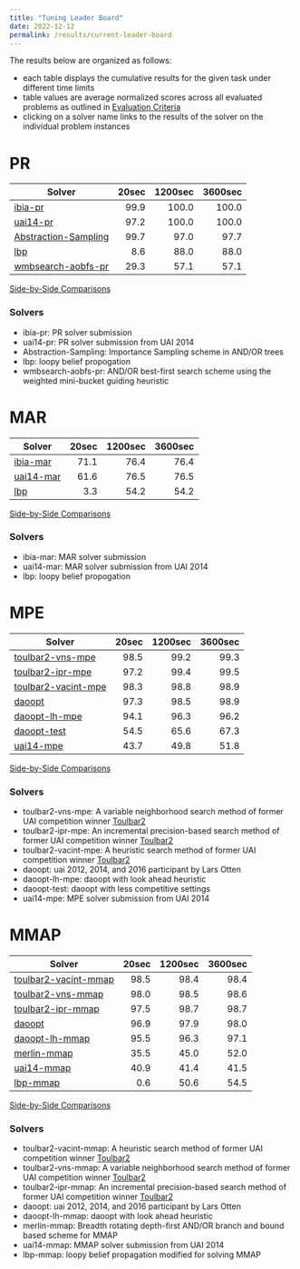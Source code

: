 ```yaml
---
title: "Tuning Leader Board"
date: 2022-12-12
permalink: /results/current-leader-board
---
```




The results below are organized as follows:
- each table displays the cumulative results for the given task under different time limits
- table values are average normalized scores across all evaluated problems as outlined in [Evaluation Criteria](https://uaicompetition.github.io/uci-2022/results/evaluation-criteria/)
- clicking on a solver name links to the results of the solver on the individual problem instances 


# PR

|                                Solver                                | 20sec | 1200sec | 3600sec |
| -------------------------------------------------------------------- | ----: | ------: | ------: |
| [ibia-pr](solver-scores/ibia-pr-scores.md)                           |  99.9 |   100.0 |   100.0 |
| [uai14-pr](solver-scores/uai14-pr-scores.md)                         |  97.2 |   100.0 |   100.0 |
| [Abstraction-Sampling](solver-scores/Abstraction-Sampling-scores.md) |  99.7 |    97.0 |    97.7 |
| [lbp](solver-scores/lbp-scores.md)                                   |   8.6 |    88.0 |    88.0 |
| [wmbsearch-aobfs-pr](solver-scores/wmbsearch-aobfs-pr-scores.md)     |  29.3 |    57.1 |    57.1 |

[Side-by-Side Comparisons](solver-scores/PR-scores-comparison.md)

### Solvers

- ibia-pr: PR solver submission
- uai14-pr: PR solver submission from UAI 2014
- Abstraction-Sampling: Importance Sampling scheme in AND/OR trees
- lbp: loopy belief propogation
- wmbsearch-aobfs-pr: AND/OR best-first search scheme using the weighted mini-bucket guiding heuristic

# MAR

|                     Solver                     | 20sec | 1200sec | 3600sec |
| ---------------------------------------------- | ----: | ------: | ------: |
| [ibia-mar](solver-scores/ibia-mar-scores.md)   |  71.1 |    76.4 |    76.4 |
| [uai14-mar](solver-scores/uai14-mar-scores.md) |  61.6 |    76.5 |    76.5 |
| [lbp](solver-scores/lbp-scores.md)             |   3.3 |    54.2 |    54.2 |

[Side-by-Side Comparisons](solver-scores/MAR-scores-comparison.md)

### Solvers

- ibia-mar: MAR solver submission
- uai14-mar: MAR solver submission from UAI 2014
- lbp: loopy belief propogation

# MPE

|                               Solver                               | 20sec | 1200sec | 3600sec |
| ------------------------------------------------------------------ | ----: | ------: | ------: |
| [toulbar2-vns-mpe](solver-scores/toulbar2-vns-mpe-scores.md)       |  98.5 |    99.2 |    99.3 |
| [toulbar2-ipr-mpe](solver-scores/toulbar2-ipr-mpe-scores.md)       |  97.2 |    99.4 |    99.5 |
| [toulbar2-vacint-mpe](solver-scores/toulbar2-vacint-mpe-scores.md) |  98.3 |    98.8 |    98.9 |
| [daoopt](solver-scores/daoopt-scores.md)                           |  97.3 |    98.5 |    98.9 |
| [daoopt-lh-mpe](solver-scores/daoopt-lh-mpe-scores.md)             |  94.1 |    96.3 |    96.2 |
| [daoopt-test](solver-scores/daoopt-test-scores.md)                 |  54.5 |    65.6 |    67.3 |
| [uai14-mpe](solver-scores/uai14-mpe-scores.md)                     |  43.7 |    49.8 |    51.8 |

[Side-by-Side Comparisons](solver-scores/MPE-scores-comparison.md)

### Solvers

- toulbar2-vns-mpe: A variable neighborhood search method of former UAI competition winner [Toulbar2](https://github.com/toulbar2/toulbar2)
- toulbar2-ipr-mpe: An incremental precision-based search method of former UAI competition winner [Toulbar2](https://github.com/toulbar2/toulbar2)
- toulbar2-vacint-mpe: A heuristic search method of former UAI competition winner [Toulbar2](https://github.com/toulbar2/toulbar2)
- daoopt: uai 2012, 2014, and 2016 participant by Lars Otten
- daoopt-lh-mpe: daoopt with look ahead heuristic
- daoopt-test: daoopt with less competitive settings
- uai14-mpe: MPE solver submission from UAI 2014

# MMAP

|                                Solver                                | 20sec | 1200sec | 3600sec |
| -------------------------------------------------------------------- | ----: | ------: | ------: |
| [toulbar2-vacint-mmap](solver-scores/toulbar2-vacint-mmap-scores.md) |  98.5 |    98.4 |    98.4 |
| [toulbar2-vns-mmap](solver-scores/toulbar2-vns-mmap-scores.md)       |  98.0 |    98.5 |    98.6 |
| [toulbar2-ipr-mmap](solver-scores/toulbar2-ipr-mmap-scores.md)       |  97.5 |    98.7 |    98.7 |
| [daoopt](solver-scores/daoopt-scores.md)                             |  96.9 |    97.9 |    98.0 |
| [daoopt-lh-mmap](solver-scores/daoopt-lh-mmap-scores.md)             |  95.5 |    96.3 |    97.1 |
| [merlin-mmap](solver-scores/merlin-mmap-scores.md)                   |  35.5 |    45.0 |    52.0 |
| [uai14-mmap](solver-scores/uai14-mmap-scores.md)                     |  40.9 |    41.4 |    41.5 |
| [lbp-mmap](solver-scores/lbp-mmap-scores.md)                         |   0.6 |    50.6 |    54.5 |

[Side-by-Side Comparisons](solver-scores/MMAP-scores-comparison.md)

### Solvers

- toulbar2-vacint-mmap: A heuristic search method of former UAI competition winner [Toulbar2](https://github.com/toulbar2/toulbar2)
- toulbar2-vns-mmap: A variable neighborhood search method of former UAI competition winner [Toulbar2](https://github.com/toulbar2/toulbar2)
- toulbar2-ipr-mmap: An incremental precision-based search method of former UAI competition winner [Toulbar2](https://github.com/toulbar2/toulbar2)
- daoopt: uai 2012, 2014, and 2016 participant by Lars Otten
- daoopt-lh-mmap: daoopt with look ahead heuristic
- merlin-mmap: Breadth rotating depth-first AND/OR branch and bound based scheme for MMAP
- uai14-mmap: MMAP solver submission from UAI 2014
- lbp-mmap: loopy belief propagation modified for solving MMAP

